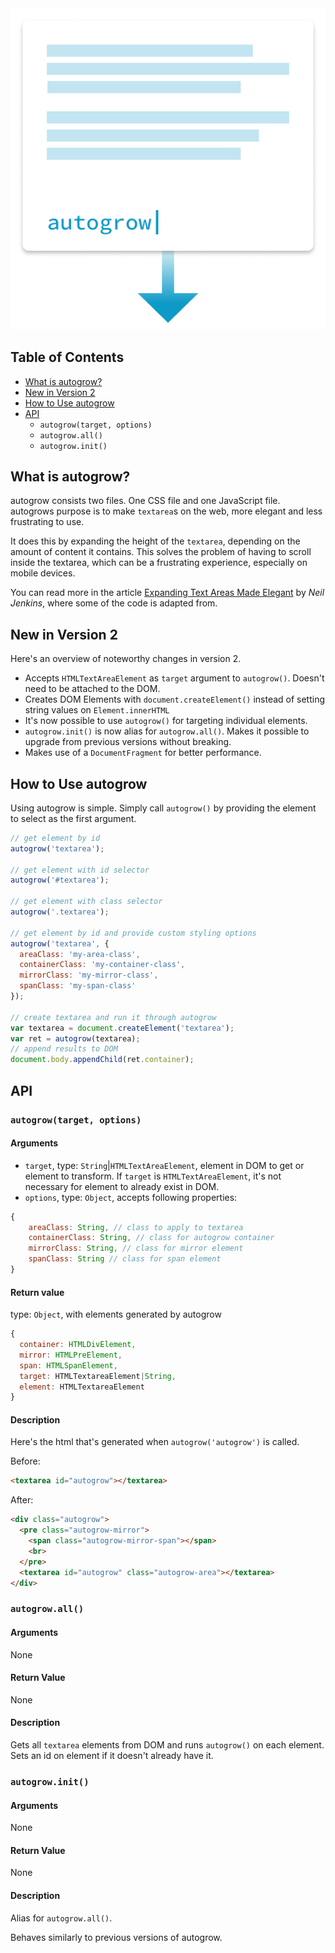 <div style="text-align:center">
  <a href="https://carlrafting.com/autogrow">
    <img src="logo.png" alt="autogrow">
  </a>
</div>

## Table of Contents

- [What is autogrow?](#what-is-autogrow)
- [New in Version 2](#new-in-version-2)
- [How to Use autogrow](#how-to-use-autogrow)
- [API](#api)
  - `autogrow(target, options)`
  - `autogrow.all()`
  - `autogrow.init()`

## What is autogrow?

autogrow consists two files. One CSS file and one JavaScript file. autogrows purpose is to make `textarea`s on the web, more elegant and less frustrating to use.

It does this by expanding the height of the `textarea`, depending on the amount of content it contains. This solves the problem of having to scroll inside the textarea, which can be a frustrating experience, especially on mobile devices.

You can read more in the article [Expanding Text Areas Made Elegant](http://www.alistapart.com/articles/expanding-text-areas-made-elegant/) by _Neil Jenkins_, where some of the code is adapted from.

## New in Version 2

Here's an overview of noteworthy changes in version 2.

* Accepts `HTMLTextAreaElement` as `target` argument to `autogrow()`. Doesn't need to be attached to the DOM.
* Creates DOM Elements with `document.createElement()` instead of setting string values on `Element.innerHTML`
* It's now possible to use `autogrow()` for targeting individual elements.
* `autogrow.init()` is now alias for `autogrow.all()`. Makes it possible to upgrade from previous versions without breaking.
* Makes use of a `DocumentFragment` for better performance.

## How to Use autogrow

Using autogrow is simple. Simply call `autogrow()` by providing the element to select as the first argument.

```js
// get element by id
autogrow('textarea');

// get element with id selector
autogrow('#textarea');

// get element with class selector
autogrow('.textarea');

// get element by id and provide custom styling options
autogrow('textarea', {
  areaClass: 'my-area-class',
  containerClass: 'my-container-class',
  mirrorClass: 'my-mirror-class',
  spanClass: 'my-span-class'
});

// create textarea and run it through autogrow
var textarea = document.createElement('textarea');
var ret = autogrow(textarea);
// append results to DOM
document.body.appendChild(ret.container);
```

## API

### `autogrow(target, options)`

#### Arguments

* `target`, type: `String`|`HTMLTextAreaElement`, element in DOM to get or element to transform. If `target` is `HTMLTextAreaElement`, it's not necessary for element to already exist in DOM.
* `options`, type: `Object`, accepts following properties:
```js
{
    areaClass: String, // class to apply to textarea
    containerClass: String, // class for autogrow container
    mirrorClass: String, // class for mirror element
    spanClass: String // class for span element
}
```

#### Return value

type: `Object`, with elements generated by autogrow

```js
{
  container: HTMLDivElement,
  mirror: HTMLPreElement,
  span: HTMLSpanElement,
  target: HTMLTextareaElement|String,
  element: HTMLTextareaElement
}
```

#### Description

Here's the html that's generated when `autogrow('autogrow')` is called.

Before:
```html
<textarea id="autogrow"></textarea>
```

After:
```html
<div class="autogrow">
  <pre class="autogrow-mirror">
    <span class="autogrow-mirror-span"></span>
    <br>
  </pre>
  <textarea id="autogrow" class="autogrow-area"></textarea>
</div>
```

### `autogrow.all()`

#### Arguments

None

#### Return Value

None

#### Description

Gets all `textarea` elements from DOM and runs `autogrow()` on each element. Sets an id on element if it doesn't already have it.

### `autogrow.init()`

#### Arguments

None

#### Return Value

None

#### Description

Alias for `autogrow.all()`.

Behaves similarly to previous versions of autogrow.
